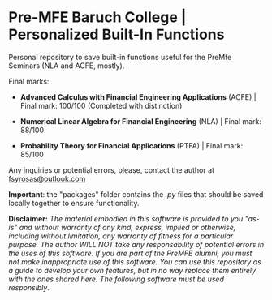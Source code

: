 # Pre-MFE Baruch College | Personalized Built-In Functions


Personal repository to save built-in functions useful for the PreMfe Seminars (NLA and ACFE, mostly). 

Final marks:

- **Advanced Calculus with Financial Engineering Applications** (ACFE) | Final mark: 100/100 (Completed with distinction)

- **Numerical Linear Algebra for Financial Engineering** (NLA) | Final mark: 88/100

- **Probability Theory for Financial Applications** (PTFA) | Final mark: 85/100


Any inquiries or potential errors, please, contact the author at fsyrosas@outlook.com

**Important**: the "packages" folder contains the _.py_ files that should be saved locally together to ensure functionality.


**Disclaimer:** _The material embodied in this software is provided to you "as-is" and without warranty of any kind, express, implied or otherwise, including without limitation, any warranty of fitness for a particular purpose. The author WILL NOT take any responsability of potential errors in the uses of this software. If you are part of the PreMFE alumni, you must not make inappropriate use of this software. You can use this repository as a guide to develop your own features, but in no way replace them entirely with the ones shared here. The following software must be used responsibly_.
